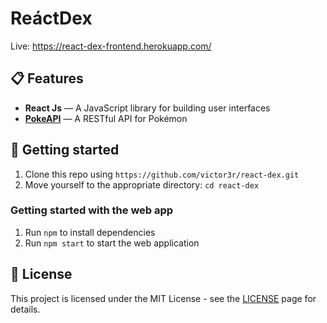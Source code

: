# ReáctDex

Live: https://react-dex-frontend.herokuapp.com/

## 📋 Features

- **React Js** — A JavaScript library for building user interfaces
- **[PokeAPI](https://pokeapi.co/)**  — A RESTful API for Pokémon

## 🚀 Getting started

1. Clone this repo using `https://github.com/victor3r/react-dex.git`
2. Move yourself to the appropriate directory: `cd react-dex`<br />

### Getting started with the web app

1. Run `npm` to install dependencies<br />
3. Run `npm start` to start the web application

## 📝 License

This project is licensed under the MIT License - see the [LICENSE](https://opensource.org/licenses/MIT) page for details.
